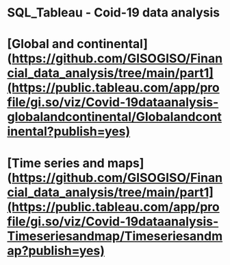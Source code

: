 # SQL_Tableau - Coid-19 data analysis

# [Global and continental](https://github.com/GISOGISO/Financial_data_analysis/tree/main/part1](https://public.tableau.com/app/profile/gi.so/viz/Covid-19dataanalysis-globalandcontinental/Globalandcontinental?publish=yes)  

# [Time series and maps](https://github.com/GISOGISO/Financial_data_analysis/tree/main/part1](https://public.tableau.com/app/profile/gi.so/viz/Covid-19dataanalysis-Timeseriesandmap/Timeseriesandmap?publish=yes)  
